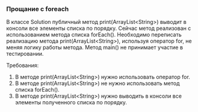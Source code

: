
### Прощание с foreach

В классе Solution публичный метод print(ArrayList&lt;String&gt;) выводит в консоли все элементы списка по порядку.
Сейчас метод реализован с использованием метода списка forEach(). Необходимо переписать реализацию
метода print(ArrayList&lt;String&gt;), используя оператор for, не меняя логику работы метода.
Метод main() не принимает участие в тестировании.


Требования:
1.	В методе print(ArrayList&lt;String&gt;) нужно использовать оператор for.
2.	В методе print(ArrayList&lt;String&gt;) не нужно использовать метод списка forEach().
3.	В методе print(ArrayList&lt;String&gt;) нужно выводить в консоли все элементы полученного списка по порядку.


